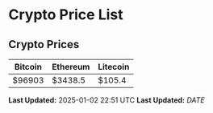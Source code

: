 # Crypto Price List

## Crypto Prices
| Bitcoin | Ethereum | Litecoin |
| ------- | -------- | -------- |
| $96903 | $3438.5 | $105.4 |
**Last Updated:** 2025-01-02 22:51 UTC
**Last Updated:** $DATE$
